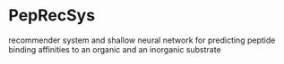 # PepRecSys
recommender system and shallow neural network for predicting peptide binding affinities to an organic and an inorganic substrate
